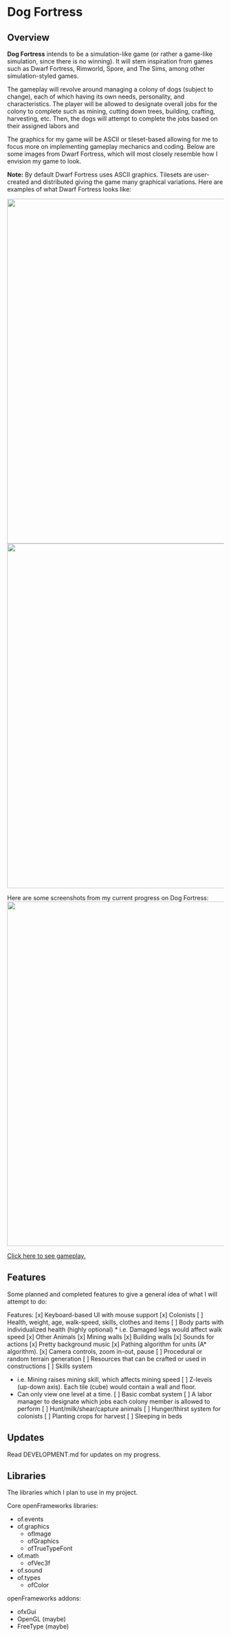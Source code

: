 # Dog Fortress

## Overview
**Dog Fortress** intends to be a simulation-like game (or rather a game-like simulation, since there is no winning).
It will stem inspiration from games such as Dwarf Fortress, Rimworld, Spore, and The Sims, among other simulation-styled games.

The gameplay will revolve around managing a colony of dogs (subject to change), each of which having its own needs, personality,
and characteristics. The player will be allowed to designate overall jobs for the colony to complete
such as mining, cutting down trees, building, crafting, harvesting, etc. Then, the dogs will attempt to complete the
jobs based on their assigned labors and 

The graphics for my game will be ASCII or tileset-based allowing for me to focus more on implementing gameplay mechanics and coding.
Below are some images from Dwarf Fortress, which will most closely resemble how I envision my game to look.

**Note:** By default Dwarf Fortress uses ASCII graphics. Tilesets are user-created and distributed
giving the game many graphical variations. Here are examples of what Dwarf Fortress looks like:

<img src="https://i.imgur.com/RwuGfv8.png" width="800"/>
<img src="https://i.redd.it/jusc0a1jag1y.jpg" width="800"/>

Here are some screenshots from my current progress on Dog Fortress:
<img src="http://i.imgur.com/uU3u40X.png" width="800">

[Click here to see gameplay.](https://i.imgur.com/2hiCD0c.gifv)

## Features
Some planned and completed features to give a general idea of what I will attempt to do:

Features:
[x] Keyboard-based UI with mouse support
[x] Colonists
  [ ] Health, weight, age, walk-speed, skills, clothes and items
  [ ] Body parts with individualized health (highly optional)
    * i.e. Damaged legs would affect walk speed
[x] Other Animals
[x] Mining walls
[x] Building walls
[x] Sounds for actions
[x] Pretty background music
[x] Pathing algorithm for units (A* algorithm).
[x] Camera controls, zoom in-out, pause
[ ] Procedural or random terrain generation
[ ] Resources that can be crafted or used in constructions
[ ] Skills system
  * i.e. Mining raises mining skill, which affects mining speed
[ ] Z-levels (up-down axis). Each tile (cube) would contain a wall and floor.
  * Can only view one level at a time.
[ ] Basic combat system
[ ] A labor manager to designate which jobs each colony member is allowed to perform
[ ] Hunt/milk/shear/capture animals
[ ] Hunger/thirst system for colonists
[ ] Planting crops for harvest
[ ] Sleeping in beds

## Updates
Read DEVELOPMENT.md for updates on my progress. 

## Libraries
The libraries which I plan to use in my project.

Core openFrameworks libraries:
* of.events
* of.graphics
  * ofImage
  * ofGraphics
  * ofTrueTypeFont
* of.math
  * ofVec3f
* of.sound
* of.types
  * ofColor

openFrameworks addons:
* ofxGui
* OpenGL (maybe)
* FreeType (maybe)
